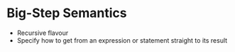 # Big-Step Semantics

* Recursive flavour
* Specify how to get from an expression or statement straight to its result
